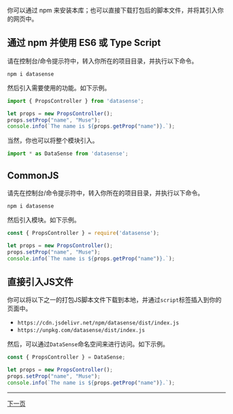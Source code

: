 你可以通过 npm 来安装本库；也可以直接下载打包后的脚本文件，并将其引入你的网页中。

## 通过 npm 并使用 ES6 或 Type Script

请在控制台/命令提示符中，转入你所在的项目目录，并执行以下命令。

```
npm i datasense
```

然后引入需要使用的功能。如下示例。

```typescript
import { PropsController } from 'datasense';

let props = new PropsController();
props.setProp("name", "Muse");
console.info(`The name is ${props.getProp("name")}.`);
```

当然，你也可以将整个模块引入。


```typescript
import * as DataSense from 'datasense';
```

## CommonJS

请先在控制台/命令提示符中，转入你所在的项目目录，并执行以下命令。

```
npm i datasense
```

然后引入模块。如下示例。

```typescript
const { PropsController } = require('datasense');

let props = new PropsController();
props.setProp("name", "Muse");
console.info(`The name is ${props.getProp("name")}.`);
```

## 直接引入JS文件

你可以将以下之一的打包JS脚本文件下载到本地，并通过`script`标签插入到你的页面中。

- `https://cdn.jsdelivr.net/npm/datasense/dist/index.js`
- `https://unpkg.com/datasense/dist/index.js`

然后，可以通过`DataSense`命名空间来进行访问。如下示例。

```typescript
const { PropsController } = DataSense;

let props = new PropsController();
props.setProp("name", "Muse");
console.info(`The name is ${props.getProp("name")}.`);
```

<!-- End -->
---

[下一页](../renwu/)
